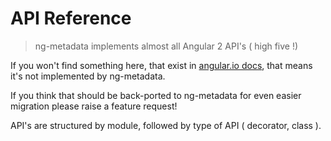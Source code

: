 # API Reference

> ng-metadata implements almost all Angular 2 API's ( high five !)
 
If you won't find something here, that exist in [angular.io docs](https://angular.io/docs/ts/latest/), that means it's not implemented by ng-metadata. 

If you think that should be back-ported to ng-metadata for even easier migration please raise a feature request!

API's are structured by module, followed by type of API ( decorator, class ).
